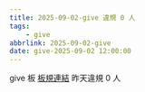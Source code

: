```yaml
---
title: 2025-09-02-give 違規 0 人
tags:
    - give
abbrlink: 2025-09-02-give
date: give-2025-09-02 12:00:00
---
```

give 板 [板規連結](https://www.ptt.cc/bbs/give/M.1612495900.A.C32.html)
昨天違規 0 人
